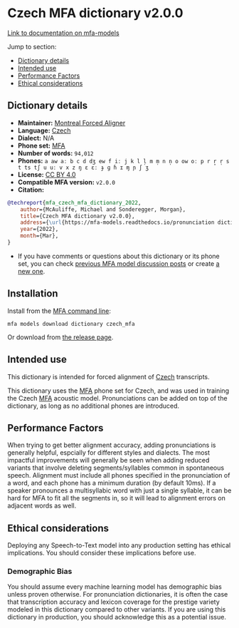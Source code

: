
# Czech MFA dictionary v2.0.0

[Link to documentation on mfa-models](https://mfa-models.readthedocs.io/en/main/dictionary/czech_mfa.html)

Jump to section:

- [Dictionary details](#dictionary-details)
- [Intended use](#intended-use)
- [Performance Factors](#performance-factors)
- [Ethical considerations](#ethical-considerations)

## Dictionary details

- **Maintainer:** [Montreal Forced Aligner](https://montreal-forced-aligner.readthedocs.io/)
- **Language:** [Czech](https://en.wikipedia.org/wiki/Czech_language)
- **Dialect:** N/A
- **Phone set:** [MFA](https://mfa-models.readthedocs.io/en/refactor/mfa_phone_set.html#czech)
- **Number of words:** `94,012`
- **Phones:** `a aw aː b c d dʒ ew f iː j k l l̩ m m̩ n n̩ o ow oː p r r̝ r̩ s t ts tʃ u uː v x z ŋ ɛ ɛː ɟ ɡ ɦ ɪ ɱ ɲ ʃ ʒ`
- **License:** [CC BY 4.0](https://github.com/MontrealCorpusTools/mfa-models/tree/main/dictionary/czech/mfa/v2.0.0/LICENSE)
- **Compatible MFA version:** `v2.0.0`
- **Citation:**

```bibtex
@techreport{mfa_czech_mfa_dictionary_2022,
	author={McAuliffe, Michael and Sonderegger, Morgan},
	title={Czech MFA dictionary v2.0.0},
	address={\url{https://mfa-models.readthedocs.io/pronunciation dictionary/Czech/Czech MFA dictionary v2_0_0.html}},
	year={2022},
	month={Mar},
}
```

- If you have comments or questions about this dictionary or its phone set, you can check [previous MFA model discussion posts](https://github.com/MontrealCorpusTools/mfa-models/discussions?discussions_q=Czech+MFA+dictionary+v2.0.0) or create [a new one](https://github.com/MontrealCorpusTools/mfa-models/discussions/new).

## Installation

Install from the [MFA command line](https://montreal-forced-aligner.readthedocs.io/en/latest/user_guide/models/index.html):

```
mfa models download dictionary czech_mfa
```

Or download from [the release page](https://github.com/MontrealCorpusTools/mfa-models/releases/tag/dictionary-czech_mfa-v2.0.0).

## Intended use

This dictionary is intended for forced alignment of [Czech](https://en.wikipedia.org/wiki/Czech_language) transcripts.

This dictionary uses the [MFA](https://mfa-models.readthedocs.io/en/refactor/mfa_phone_set.html#czech) phone set for Czech, and was used in training the Czech [MFA](https://mfa-models.readthedocs.io/en/refactor/mfa_phone_set.html#czech) acoustic model. Pronunciations can be added on top of the dictionary, as long as no additional phones are introduced.

## Performance Factors

When trying to get better alignment accuracy, adding pronunciations is generally helpful, espcially for different styles and dialects. The most impactful improvements will generally be seen when adding reduced variants that involve deleting segments/syllables common in spontaneous speech.  Alignment must include all phones specified in the pronunciation of a word, and each phone has a minimum duration (by default 10ms). If a speaker pronounces a multisyllabic word with just a single syllable, it can be hard for MFA to fit all the segments in, so it will lead to alignment errors on adjacent words as well.

## Ethical considerations

Deploying any Speech-to-Text model into any production setting has ethical implications. You should consider these implications before use.

### Demographic Bias

You should assume every machine learning model has demographic bias unless proven otherwise. For pronunciation dictionaries, it is often the case that transcription accuracy and lexicon coverage for the prestige variety modeled in this dictionary compared to other variants. If you are using this dictionary in production, you should acknowledge this as a potential issue.
